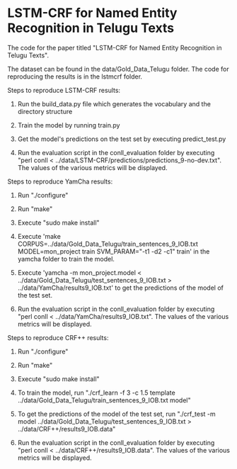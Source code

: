 # LSTM-CRF for Named Entity Recognition in Telugu Texts

The code for the paper titled "LSTM-CRF for Named Entity Recognition in Telugu Texts".

The dataset can be found in the data/Gold_Data_Telugu folder. The code for reproducing the results is in the lstmcrf folder.

Steps to reproduce LSTM-CRF results:

1. Run the build_data.py file which generates the vocabulary and the directory structure

2. Train the model by running train.py

3. Get the model's predictions on the test set by executing predict_test.py

4. Run the evaluation script in the conll_evaluation folder by executing "perl conll < ../data/LSTM-CRF/predictions/predictions_9-no-dev.txt". The values of the various metrics will be displayed.

Steps to reproduce YamCha results:

1. Run "./configure"

2. Run "make"

3. Execute "sudo make install"

4. Execute 'make CORPUS=../data/Gold_Data_Telugu/train_sentences_9_IOB.txt MODEL=mon_project train SVM_PARAM="-t1 -d2 -c1" train' in the yamcha folder to train the model.

5. Execute 'yamcha -m mon_project.model < ../data/Gold_Data_Telugu/test_sentences_9_IOB.txt > ../data/YamCha/results9_IOB.txt' to get the predictions of the model of the test set.

6. Run the evaluation script in the conll_evaluation folder by executing "perl conll < ../data/YamCha/results9_IOB.txt". The values of the various metrics will be displayed.

Steps to reproduce CRF++ results:

1. Run "./configure"

2. Run "make"

3. Execute "sudo make install"

4. To train the model, run "./crf_learn -f 3 -c 1.5 template ../data/Gold_Data_Telugu/train_sentences_9_IOB.txt model"

5. To get the predictions of the model of the test set, run "./crf_test -m model ../data/Gold_Data_Telugu/test_sentences_9_IOB.txt > ../data/CRF++/results9_IOB.data"

6. Run the evaluation script in the conll_evaluation folder by executing "perl conll < ../data/CRF++/results9_IOB.data". The values of the various metrics will be displayed.
